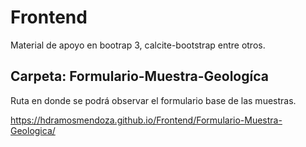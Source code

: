 # Frontend
Material de apoyo en bootrap 3, calcite-bootstrap entre otros.

## Carpeta: Formulario-Muestra-Geologíca
Ruta en donde se podrá observar el formulario base de las muestras.

https://hdramosmendoza.github.io/Frontend/Formulario-Muestra-Geologica/
